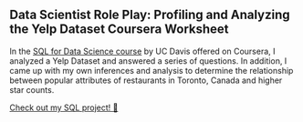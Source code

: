 ## Data Scientist Role Play: Profiling and Analyzing the Yelp Dataset Coursera Worksheet

In the [SQL for Data Science course](https://www.coursera.org/learn/sql-for-data-science) by UC Davis offered on Coursera, I analyzed a Yelp Dataset and answered a series of questions. In addition, I came up with my own inferences and analysis to determine the relationship between popular attributes of restaurants in Toronto, Canada and higher star counts.

[Check out my SQL project! 🥰](https://github.com/audreysung/Data-Portfolio/blob/main/SQL%20for%20Data%20Science/Yelp%20Dataset%20Project.sql)

